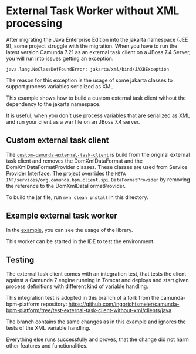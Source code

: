 # External Task Worker without XML processing

After migrating the Java Enterprise Edition into the jakarta namespace (JEE 9),
some project struggle with the migration. When you have to run the latest
version Camunda 7.21 as an external task client on a JBoss 7.4 Server, you will
run into issues getting an exception:

```
java.lang.NoClassDefFoundError: jakarta/xml/bind/JAXBException
```

The reason for this exception is the usage of some jakarta classes to support
process variables serialized as XML.

This example shows how to build a custom external task client without the
dependency to the jakarta namespace.

It is useful, when you don't use process variables that are serialized as XML
and run your client as a war file on an JBoss 7.4 server.

## Custom external task client

The
[`custom-camunda-external-task-client`](custom-camunda-external-task-client/) is
build from the original external task client and removes the DomXmlDataFormat
and the DomXmlDataFormatProvider classes. These classes are used from Service
Provider Interface. The project overrides the
`META-INF/services/org.camunda.bpm.client.spi.DataFormatProvider` by removing
the reference to the DomXmlDataFormatProvider.

To build the jar file, run `mvn clean install` in this directory.

## Example external task worker

In the [example](basic-external-task-worker/), you can see the usage of the
library. 

This worker can be started in the IDE to test the environment.

## Testing

The external task client comes with an integration test, that tests the client
against a Camunda 7 engine running in Tomcat and deploys and start given process
definitions with different kind of variable handling.

This integration test is adopted in this branch of a fork from the
camunda-bpm-platform repository:
https://github.com/ingorichtsmeier/camunda-bpm-platform/tree/test-external-task-client-without-xml/clients/java

The branch contains the same changes as in this example and ignores the tests of
the XML variable handling.

Everything else runs successfully and proves, that the change did not harm other
features and functionalities.
